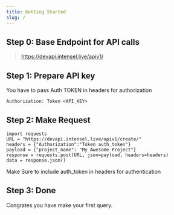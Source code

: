 ```yaml
---
title: Getting Started
slug: /
---
```


## Step 0: Base Endpoint for API calls



> https://devapi.intensel.live/apiv1/


## Step 1: Prepare API key

You have to pass Auth TOKEN in headers for authorization

```
Authorization: Token <API_KEY>
```


## Step 2: Make Request

```
import requests
URL = "https://devapi.intensel.live/apiv1/create/"
headers = {"Authorization":"Token auth_token"}
payload = {"project_name": "My Awesome Project"}
response = requests.post(URL, json=payload, headers=headers)
data = response.json()
```

Make Sure to include auth_token in headers for authentication

## Step 3: Done

Congrates you have make your first query.